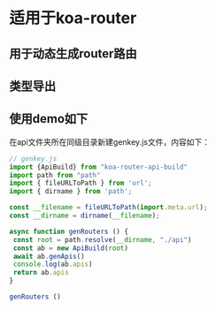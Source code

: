 # 适用于koa-router

## 用于动态生成router路由

## 类型导出

## 使用demo如下

在api文件夹所在同级目录新建genkey.js文件，内容如下：

```javascript
// genkey.js
import {ApiBuild} from "koa-router-api-build"
import path from "path"
import { fileURLToPath } from 'url';
import { dirname } from 'path';

const __filename = fileURLToPath(import.meta.url);
const __dirname = dirname(__filename);

async function genRouters () {
 const root = path.resolve(__dirname, "./api")
 const ab = new ApiBuild(root)
 await ab.genApis()
 console.log(ab.apis)
 return ab.apis
}

genRouters ()
```
